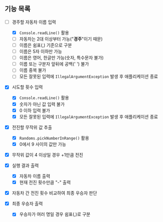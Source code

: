 ## 기능 목록

- [ ] 경주할 자동차 이름 입력
    - [x] `Console.readLine()` 활용
    - [ ] 자동차는 2대 이상부터 가능("**경주**"이기 때문)
    - [ ] 이름은 쉼표(,) 기준으로 구분
    - [ ] 이름은 5자 이하만 가능
    - [ ] 이름은 영어, 한글만 가능(숫자, 특수문자 불가)
    - [ ] 이름 또는 구분자 앞뒤에 공백(' ') 불가
    - [ ] 이름 중복 불가
    - [ ] 모든 잘못된 입력에 `IllegalArgumentException` 발생 후 애플리케이션 종료

- [x] 시도할 횟수 입력
    - [x] `Console.readLine()` 활용
    - [x] 숫자가 아닌 값 입력 불가
    - [x] 0 이하 입력 불가
    - [x] 모든 잘못된 입력에 `IllegalArgumentException` 발생 후 애플리케이션 종료

- [x] 전진할 무작위 값 추출
    - [x] `Randoms.pickNumberInRange()` 활용
    - [x] 0에서 9 사이의 값만 가능

- [x] 무작위 값이 4 이상일 경우 +1만큼 전진

- [x] 실행 결과 출력
    - [x] 자동차 이름 출력
    - [x] 현재 전진 횟수만큼 "-" 출력

- [x] 자동차 간 전진 횟수 비교하여 최종 우승자 판단

- [x] 최종 우승자 출력
    - [x] 우승자가 여러 명일 경우 쉼표(,)로 구분